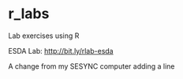 # r_labs
Lab exercises using R

ESDA Lab: http://bit.ly/rlab-esda

A change from my SESYNC computer
adding a line
